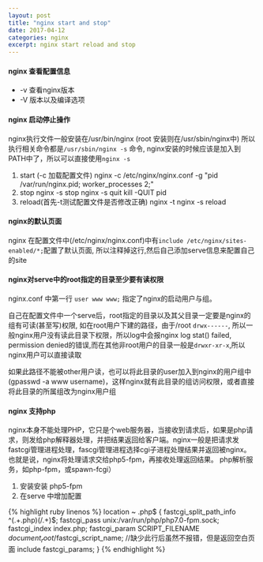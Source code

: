 ```yaml
---
layout: post
title: "nginx start and stop"
date: 2017-04-12
categories: nginx
excerpt: nginx start reload and stop
---
```


#### nginx 查看配置信息
* -v 查看nginx版本   
* -V 版本以及编译选项

#### nginx 启动停止操作
nginx执行文件一般安装在/usr/bin/nginx (root 安装则在/usr/sbin/nginx中) 所以执行相关命令都是`/usr/sbin/nginx -s` 命令, nginx安装的时候应该是加入到PATH中了，所以可以直接使用`nginx -s`
1. start (-c 加载配置文件)
    nginx -c /etc/nginx/nginx.conf -g "pid /var/run/nginx.pid; worker_processes 2;"
2. stop
    nginx -s stop  nginx -s quit  kill -QUIT pid
3. reload(首先-t测试配置文件是否修改正确)
     nginx -t  nginx -s reload

#### nginx的默认页面
nginx 在配置文件中(/etc/nginx/nginx.conf)中有`include /etc/nginx/sites-enabled/*;`配置了默认页面, 所以注释掉这行,然后自己添加serve信息来配置自己的site

#### nginx对serve中的root指定的目录至少要有读权限
nginx.conf 中第一行 `user www www;` 指定了nginx的启动用户与组。

自己在配置文件中一个serve后，root指定的目录以及其父目录一定要是nginx的组有可读(甚至写)权限, 如在root用户下建的路径，由于/root `drwx------`, 所以一般nginx用户没有读此目录下权限，所以log中会报nginx log stat() failed, permission denied的错误,而在其他非root用户的目录一般是`drwxr-xr-x`,所以nginx用户可以直接读取

如果此路径不能被other用户读，也可以将此目录的user加入到nginx的用户组中(gpasswd -a www username)，这样nginx就有此目录的组访问权限，或者直接将此目录的所属组改为nginx用户组

#### nginx 支持php
nginx本身不能处理PHP，它只是个web服务器，当接收到请求后，如果是php请求，则发给php解释器处理，并把结果返回给客户端。nginx一般是把请求发fastcgi管理进程处理，fascgi管理进程选择cgi子进程处理结果并返回被nginx。也就是说，nginx将处理请求交给php5-fpm，再接收处理返回结果。  php解析服务，如php-fpm，或spawn-fcgi）
1. 安装安装 php5-fpm
2. 在serve 中增加配置

{% highlight ruby linenos %}
location ~ \.php$ {
    fastcgi_split_path_info ^(.+\.php)(/.+)$;
    fastcgi_pass   unix:/var/run/php/php7.0-fpm.sock;
    fastcgi_index  index.php;
    fastcgi_param  SCRIPT_FILENAME $document_root/$fastcgi_script_name;    //缺少此行后虽然不报错，但是返回空白页面
    include        fastcgi_params;
}
{% endhighlight %}
